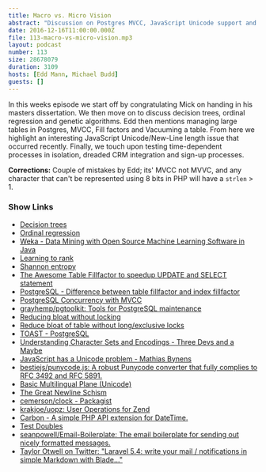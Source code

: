 ```yaml
---
title: Macro vs. Micro Vision
abstract: "Discussion on Postgres MVCC, JavaScript Unicode support and testing time-dependent processes"
date: 2016-12-16T11:00:00.000Z
file: 113-macro-vs-micro-vision.mp3
layout: podcast
number: 113
size: 28678079
duration: 3109
hosts: [Edd Mann, Michael Budd]
guests: []
---
```


In this weeks episode we start off by congratulating Mick on handing in his masters dissertation.
We then move on to discuss decision trees, ordinal regression and genetic algorithms.
Edd then mentions managing large tables in Postgres, MVCC, Fill factors and Vacuuming a table.
From here we highlight an interesting JavaScript Unicode/New-Line length issue that occurred recently.
Finally, we touch upon testing time-dependent processes in isolation, dreaded CRM integration and sign-up processes.

**Corrections:** Couple of mistakes by Edd; its' MVCC not MVVC, and any character that can't be represented using 8 bits in PHP will have a `strlen` > 1.

### Show Links

- [Decision trees](https://en.wikipedia.org/wiki/Decision_tree)
- [Ordinal regression](https://en.wikipedia.org/wiki/Ordinal_regression)
- [Weka - Data Mining with Open Source Machine Learning Software in Java](http://www.cs.waikato.ac.nz/ml/weka/)
- [Learning to rank](https://en.wikipedia.org/wiki/Learning_to_rank)
- [Shannon entropy](https://en.wiktionary.org/wiki/Shannon_entropy)
- [The Awesome Table Fillfactor to speedup UPDATE and SELECT statement](http://www.dbrnd.com/2016/03/postgresql-the-awesome-table-fillfactor-to-speedup-update-and-select-statement/)
- [PostgreSQL - Difference between table fillfactor and index fillfactor](http://dba.stackexchange.com/questions/15306/difference-between-table-fillfactor-and-index-fillfactor/15307#15307)
- [PostgreSQL Concurrency with MVCC](https://devcenter.heroku.com/articles/postgresql-concurrency)
- [grayhemp/pgtoolkit: Tools for PostgreSQL maintenance](https://github.com/grayhemp/pgtoolkit)
- [Reducing bloat without locking ](http://blog.endpoint.com/2010/09/reducing-bloat-without-locking.html)
- [Reduce bloat of table without long/exclusive locks](https://www.depesz.com/2010/10/17/reduce-bloat-of-table-without-longexclusive-locks/)
- [TOAST - PostgreSQL](https://wiki.postgresql.org/wiki/TOAST)
- [Understanding Character Sets and Encodings - Three Devs and a Maybe](http://threedevsandamaybe.com/understanding-character-sets-and-encodings/)
- [JavaScript has a Unicode problem - Mathias Bynens](https://mathiasbynens.be/notes/javascript-unicode)
- [bestiejs/punycode.js: A robust Punycode converter that fully complies to RFC 3492 and RFC 5891.](https://github.com/bestiejs/punycode.js)
- [Basic Multilingual Plane (Unicode)](https://en.wikipedia.org/wiki/Plane_(Unicode)#Basic_Multilingual_Plane)
- [The Great Newline Schism](https://blog.codinghorror.com/the-great-newline-schism/)
- [cemerson/clock - Packagist](https://packagist.org/packages/cemerson/clock)
- [krakjoe/uopz: User Operations for Zend](https://github.com/krakjoe/uopz)
- [Carbon - A simple PHP API extension for DateTime.](http://carbon.nesbot.com/docs/#api-testing)
- [Test Doubles](http://martinfowler.com/bliki/TestDouble.html)
- [seanpowell/Email-Boilerplate: The email boilerplate for sending out nicely formatted messages.](https://github.com/seanpowell/Email-Boilerplate)
- [Taylor Otwell on Twitter: "Laravel 5.4: write your mail / notifications in simple Markdown with Blade..."](https://twitter.com/taylorotwell/status/808359354139312129)
